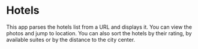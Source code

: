# Hotels

This app parses the hotels list from a URL and displays it. You can view the photos and jump to location.
You can also sort the hotels by their rating, by available suites or by the distance to the city center.
